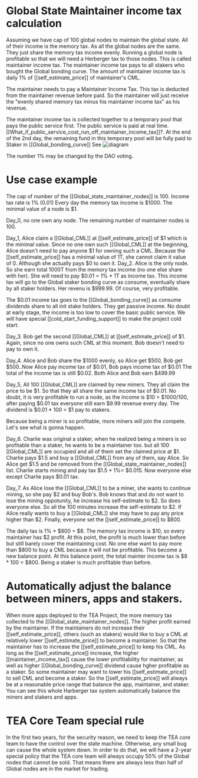 # Global State Maintainer income tax calculation
Assuming we have cap of 100 global nodes to maintain the global state. All of their income is the memory tax.
As all the global nodes are the same. They just share the memory tax income evenly.
Running a global node is profitable so that we will need a Herberger tax to those nodes. This is called maintainer income tax.
The maintainer income tax pays to all stakers who bought the Global bonding curve.
The amount of maintainer income tax is daily 1% of [[self_estimate_price]] of maintainer's CML.

The maintainer needs to pay a Maintainer Income Tax. This tax is deducted from the maintainer revenue before paid. So the maintainer will just receive the "evenly shared memory tax minus his maintainer income tax" as his revenue. 

The maintainer income tax is collected together to a temporary pool that pays the public service first. The public service is paid at real time. [[What_if_public_service_cost_run_off_maintainer_income_tax]]?. At the end of the  2nd day, the remaining fund in this temporary pool will be fully paid to Staker in [[Global_bonding_curve]] See ![diagram](https://user-images.githubusercontent.com/1761809/175086867-4f2a6caa-1b68-4e44-9f2b-a504e6f4906c.png)

The number 1% may be changed by the DAO voting. 
# Use case example
The cap of number of the [[Global_state_maintainer_nodes]] is 100. Income tax rate is 1% (0.01) Every day the memory tax income is $1000. The minimal value of a node is $1. 

Day_0, no one own any node. The remaining number of maintainer nodes is 100. 

Day_1, Alice claim a [[Global_CML]] at [[self_estimate_price]] of $1 which is the minimal value. Since no one own such [[Global_CML]] at the beginning, Alice doesn't need to pay anyone $1 for owning such a CML. Because the [[self_estimate_price]] has a minimal value of 1T, she cannot claim it value of 0. Although she actually pays $0 to own it.
Day_2. Alice is the only node. So she earn total 1000T from the memory tax income (no one else share with her). She will need to pay $0.01 = 1% * 1T as income tax. This income tax will go to the Global staker bonding curve as consume, eventually share by all staker holders. Her revenu is $999.99. Of course, very profitable.

The $0.01 income tax goes to the [[Global_bonding_curve]] as consume dividends share to all init stake holders. They get passive income. No doubt at early stage, the income is too low to cover the basic public service. We will have special [[cold_start_funding_support]] to make the project cold start.

Day_3. Bob get the second [[Global_CML]] at [[self_estimate_price]] of $1. Again, since no one owns such CML at this moment. Bob doesn't need to pay to own it.

Day_4. Alice and Bob share the $1000 evenly, so Alice get $500, Bob get $500..Now Alice pay income tax of  $0.01, Bob pays income tax of $0.01 The total of the income tax is still $0.02. Both Alice and Bob earn $499.99

Day_5, All 100 [[Global_CML]] are claimed by new miners. They all claim the price to be $1. So that they all share the same income tax of $0.01. No doubt, it is very profitable to run a node, as the income is $10 = $1000/100, after paying $0.01 tax everyone still earn $9.99 revenue every day. The dividend is $0.01 * 100 = $1 pay to stakers.

Because being a miner is so profitable, more miners will join the compete. Let's see what is gonna happen.

Day_6. Charlie was original a staker, when he realized being a miners is so profitable than a staker, he wants to be a maintainer too. but all 100 [[Global_CML]] are occupied and all of them set the claimed price at $1. Charlie pays $1.5 and buy a [[Global_CML]] from any of them, say Alice. So Alice get $1.5 and be removed from the [[Global_state_maintainer_nodes]] list. Charlie starts mining and pay tax $1.5 * 1%= $0.015.
Now everyone else except Charlie pays $0.01 tax. 


Day_7. As Alice lose the [[Global_CML]] to be a miner, she wants to continue mining, so she pay $2 and buy Bob's. Bob knows that and do not want to lose the mining oppotunity, he increase his self-estimate to $2. So does everyone else. So all the 100 minutes increase the self-estimate to $2. If Alice really wants to buy a [[Global_CML]] she may have to pay any price higher than $2. Finally, everyone set the [[self_estimate_price]] to $800. 

The daily tax is 1% * $800 = $8. The memory tax income is $10, so every maintainer has $2 profit. At this point, the profit is much lower than before but still barely cover the maintaining cost. No one else want to pay more than $800 to buy a CML because it will not be profitable. This become a new balance point. At this balance point, the total mainter income tax is $8 * 100 = $800. Being a staker is much profitable than before.

# Automatically adjust the balance between miners, apps and stakers.
When more apps deployed to the TEA Project, the more memory tax collected to the [[Global_state_maintainer_nodes]]. The higher profit earned by the maintainer. If the maintainers do not increase their [[self_estimate_price]], others (such as stakers) would like to buy a CML at relatively lower [[self_estimate_price]] to become a maintainer. So that the maintainer has to increase the [[self_estimate_price]] to keep his CML. As long as the [[self_estimate_price]] increase, the higher [[maintainer_income_tax]] cause the lower profitiability for maintainer, as well as higher  [[Global_bonding_curve]] dividend cause hgher profitable as a staker. So some maintainer may want to lower his [[self_estimate_price]] to sell CML and become a staker. So the [[self_estimate_price]] will always be at a reasonable price range that balance the app, maintainer, and staker. 
You can see this whole Harberger tax system automatically balance the miners and stakers and apps. 

# TEA Core Team special rule
In the first two years, for the security reason, we need to keep the TEA core team  to have the control over the state machine. Otherwise, any small bug can cause the whole system down. In order to do that, we will have a 2-year special policy that the TEA core team will always occupy 50% of the Global nodes that cannot be sold. That means there are always less than half of Global nodes are in the market for trading.

